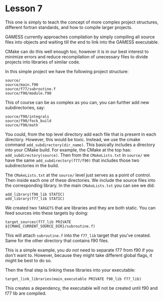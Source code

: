 # Lesson 7 

This one is simply to teach the concept of more complex project structures, different fortran standards, and how to 
compile larger projects. 

GAMESS currently approaches compilation by simply compiling all source files into objects and waiting till the 
end to link into the GAMESS executable. 

CMake can do this well enough too, however it is in our best interest to minimize errors and reduce recompilation of 
unecessary files to divide projects into libraries of similar code. 

In this simple project we have the following project structure:

```
source/
source/main.f90
source/f77/subroutine.f 
source/f90/module.f90 
```

This of course can be as complex as you can, you can further add new subdirectories, say:
```
source/f90/integrals 
source/f90/fock_build
source/f90/math
```

You could, from the top level directory add each file that is present in each directory. However, this would be toxic. 
Instead, we use the cmake command `add_subdirectory(dir_name)`. This basically includes a directory into your 
CMake build. For example, the CMake at the top has: `add_subdirectory(source)`. Then from the `CMakeLists.txt` in `source/`
we have the same `add_subdirectory(f77/f90)` that includes those two subdirectories in the build.

The `CMakeLists.txt` at the `source/` level just serves as a point of control. Then inside each one of these 
directories. We include the source files into the corresponding library. In the main `CMakeLists.txt` you can see we did:

```
add_library(f90_lib STATIC)
add_library(f77_lib STATIC)
```

We created two `TARGETS` that are libraries and they are both static. You can feed sources into these targets by doing:

`target_sources(f77_lib PRIVATE ${CMAKE_CURRENT_SOURCE_DIR}/subroutine.f)`

This will attach `subroutine.f` into the `f77_lib` target that you've created. Same for the other directory that contains f90 files. 

This is a simple example, you _do not_ need to separate f77 from f90 if you don't want to. However, because they might take different global flags, it might be best to do so. 

Then the final step is linking these libraries into your executable: 

`target_link_libraries(main_executable PRIVATE f90_lib f77_lib)`

This creates a dependency, the executable will not be created until f90 and f77 lib are compiled. 


